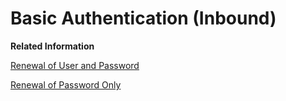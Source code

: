 <!-- loio6a584df272244861b0f32481d8a39c9b -->

# Basic Authentication \(Inbound\)

**Related Information**  


[Renewal of User and Password](renewal-of-user-and-password-da1eeb1.md "In this use case, the user (through which a sender calls the tenant) is replaced by a new user (and password).")

[Renewal of Password Only](renewal-of-password-only-84dabed.md "In this use case, the password of the user (through which the sender system is supposed to call the tenant) is replaced by a new password.")

